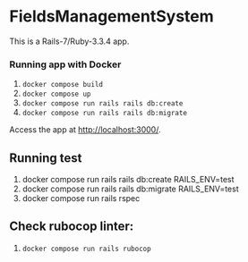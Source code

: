 # FieldsManagementSystem

This is a Rails-7/Ruby-3.3.4 app.

### Running app with Docker

1. `docker compose build`
2. `docker compose up`
3. `docker compose run rails rails db:create`
4. `docker compose run rails rails db:migrate`

Access the app at <http://localhost:3000/>.

## Running test

1. docker compose run rails rails db:create RAILS_ENV=test
2. docker compose run rails rails db:migrate RAILS_ENV=test
3. docker compose run rails rspec

## Check rubocop linter:

1. `docker compose run rails rubocop`

